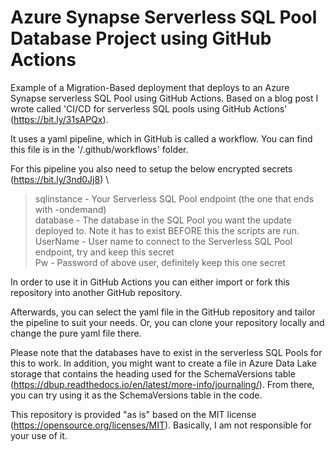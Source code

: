 # Azure Synapse Serverless SQL Pool Database Project using GitHub Actions

Example of a Migration-Based deployment that deploys to an Azure Synapse serverless SQL Pool using GitHub Actions. Based on a blog post I wrote called 'CI/CD for serverless SQL pools using GitHub Actions' (https://bit.ly/31sAPQx).

It uses a yaml pipeline, which in GitHub is called a workflow. You can find this file is in the '/.github/workflows' folder. 

For this pipeline you also need to setup the below encrypted secrets (https://bit.ly/3nd0Jj8) \
  > sqlinstance - Your Serverless SQL Pool endpoint (the one that ends with -ondemand)\
  database - The database in the SQL Pool you want the update deployed to. Note it has to exist BEFORE this the scripts are run.\
  UserName - User name to connect to the Serverless SQL Pool endpoint, try and keep this secret\
  Pw - Password of above user, definitely keep this one secret

In order to use it in GitHub Actions you can either import or fork this repository into another GitHub repository.

Afterwards, you can select the yaml file in the GitHub repository and tailor the pipeline to suit your needs. Or, you can clone your repository locally and change the pure yaml file there.

Please note that the databases have to exist in the serverless SQL Pools for this to work. In addition, you might want to create a file in Azure Data Lake storage that contains the heading used for the SchemaVersions table (https://dbup.readthedocs.io/en/latest/more-info/journaling/). From there, you can try using it as the SchemaVersions table in the code.

This repository is provided "as is" based on the MIT license (https://opensource.org/licenses/MIT). Basically, I am not responsible for your use of it.
